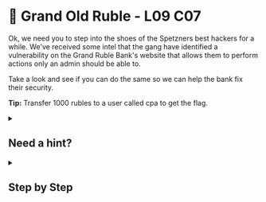 # 🎣 Grand Old Ruble - L09 C07

Ok, we need you to step into the shoes of the Spetzners best hackers for a while. We've received some intel that the gang have identified a vulnerability on the Grand Ruble Bank's website that allows them to perform actions only an admin should be able to.

Take a look and see if you can do the same so we can help the bank fix their security.

**Tip:** Transfer 1000 rubles to a user called cpa to get the flag.

<details><summary>

## Need a hint?</summary>

```txt
💡 Hint: You will need to perform a Cross Site Request Forgery (CSRF) attack here agent.
   Simply put, you don't have access to the button that is grayed out, but the admins do.
   Find a link you could send to the admins that will automatically perform the action under their account
   if they click the link.
```

</details>

<details><summary>

## Step by Step</summary>

- What you are trying to do is actually create a phishing email as seen on the second tab to the left below "Website".
- When attempting to send "cpa" "1000" rubles, it does try to send you to the transfer screen with a flash of a url like the one seen below. It does not complete this however.

![url](/assets/grandoldruble1.png)

- By copying everything after .com, aka `/transfer?amount=1000&recipient=cpa`  You can paste this into the following email box.

![email](/assets/grandoldruble2.png)

- Sending the email will give you the flag.

`flag: xTx6TowS5YqBeFTqoqqQ`

</details>
